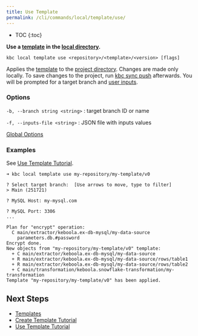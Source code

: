 ```yaml
---
title: Use Template
permalink: /cli/commands/local/template/use/
---
```


* TOC
{:toc}

**Use a [template](/cli/templates/structure/#template) in the [local directory](/cli/structure/).**

```
kbc local template use <repository>/<template>/<version> [flags]
```

Applies the [template](/cli/templates/structure/#template) to the [project directory](/cli/structure/).
Changes are made only locally. To save changes to the project, run [kbc sync push](/cli/commands/sync/push/) afterwards.
You will be prompted for a target branch and [user inputs](/cli/templates/structure/inputs/).

### Options

`-b, --branch string <string>`
: target branch ID or name

`-f, --inputs-file <string>`
: JSON file with inputs values

[Global Options](/cli/commands/#global-options)

### Examples

See [Use Template Tutorial](/cli/templates/tutorial/#use-template).

```
➜ kbc local template use my-repository/my-template/v0

? Select target branch:  [Use arrows to move, type to filter]
> Main (251721)

? MySQL Host: my-mysql.com

? MySQL Port: 3306
...

Plan for "encrypt" operation:
  C main/extractor/keboola.ex-db-mysql/my-data-source
    parameters.db.#password
Encrypt done.
New objects from "my-repository/my-template/v0" template:
  + C main/extractor/keboola.ex-db-mysql/my-data-source
  + R main/extractor/keboola.ex-db-mysql/my-data-source/rows/table1
  + R main/extractor/keboola.ex-db-mysql/my-data-source/rows/table2
  + C main/transformation/keboola.snowflake-transformation/my-transformation
Template "my-repository/my-template/v0" has been applied.
```

## Next Steps

- [Templates](/cli/templates/)
- [Create Template Tutorial](/cli/templates/tutorial/)
- [Use Template Tutorial](/cli/templates/tutorial/#use-template)
